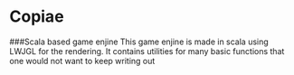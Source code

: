 # Copiae
###Scala based game enjine
This game enjine is made in scala using LWJGL for the rendering. It contains utilities for many basic functions that one would not want to keep writing out
